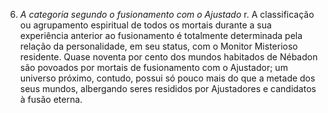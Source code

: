﻿6. <em>A categoria segundo o fusionamento com o Ajustado</em> r. A classificação ou agrupamento espiritual de todos os mortais durante a sua experiência anterior ao fusionamento é totalmente determinada pela relação da personalidade, em seu status, com o Monitor Misterioso residente. Quase noventa por cento dos mundos habitados de Nébadon são povoados por mortais de fusionamento com o Ajustador; um universo próximo, contudo, possui só pouco mais do que a metade dos seus mundos, albergando seres resididos por Ajustadores e candidatos à fusão eterna.